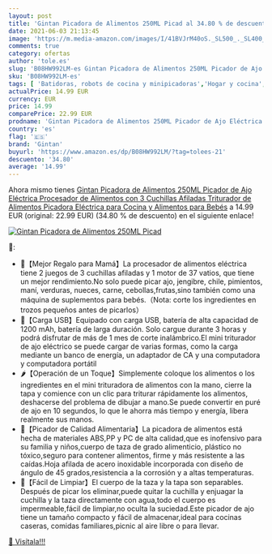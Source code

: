 ```yaml
---
layout: post
title: 'Gintan Picadora de Alimentos 250ML Picad al 34.80 % de descuento'
date: 2021-06-03 21:13:45
image: 'https://m.media-amazon.com/images/I/41BVJrM40oS._SL500_._SL400_.jpg'
comments: true
category: ofertas
author: 'tole.es'
slug: 'B08HW992LM-es Gintan Picadora de Alimentos 250ML Picador de Ajo...'
sku: 'B08HW992LM-es'
tags: [ 'Batidoras, robots de cocina y minipicadoras','Hogar y cocina','Minipicadoras','Pequeño electrodoméstico','Robots de cocina y minipicadoras','bebés','gintan', ]
actualPrice: 14.99 EUR
currency: EUR
price: 14.99
comparePrice: 22.99 EUR
prodname: 'Gintan Picadora de Alimentos 250ML Picador de Ajo Eléctrica Procesador de Alimentos con 3 Cuchillas Afiladas Triturador de Alimentos Picadora Eléctrica para Cocina y Alimentos para Bebés'
country: 'es'
flag: '🇪🇸'
brand: 'Gintan'
buyurl: 'https://www.amazon.es/dp/B08HW992LM/?tag=tolees-21'
descuento: '34.80'
average: '14.99'
---
```


Ahora mismo tienes [Gintan Picadora de Alimentos 250ML Picador de Ajo Eléctrica Procesador de Alimentos con 3 Cuchillas Afiladas Triturador de Alimentos Picadora Eléctrica para Cocina y Alimentos para Bebés](https://www.amazon.es/dp/B08HW992LM/?tag=tolees-21) a 14.99 EUR (original: 22.99 EUR) (34.80 %  de descuento) en el siguiente enlace!

[![Gintan Picadora de Alimentos 250ML Picad](https://m.media-amazon.com/images/I/41BVJrM40oS._SL500_._SL400_.jpg)](https://www.amazon.es/dp/B08HW992LM/?tag=tolees-21)

🔎:

- 🧄【Mejor Regalo para Mamá】La procesador de alimentos eléctrica tiene 2 juegos de 3 cuchillas afiladas y 1 motor de 37 vatios, que tiene un mejor rendimiento.No solo puede picar ajo, jengibre, chile, pimientos, maní, verduras, nueces, carne, cebollas,frutas,sino también como una máquina de suplementos para bebés.（Nota: corte los ingredientes en trozos pequeños antes de picarlos）
- 🥕【Carga USB】Equipado con carga USB, batería de alta capacidad de 1200 mAh, batería de larga duración. Solo cargue durante 3 horas y podrá disfrutar de más de 1 mes de corte inalámbrico.El mini triturador de ajo eléctrico se puede cargar de varias formas, como la carga mediante un banco de energía, un adaptador de CA y una computadora y computadora portátil
- 🌶【Operación de un Toque】Simplemente coloque los alimentos o los ingredientes en el mini trituradora de alimentos con la mano, cierre la tapa y comience con un clic para triturar rápidamente los alimentos, deshacerse del problema de dibujar a mano.Se puede convertir en puré de ajo en 10 segundos, lo que le ahorra más tiempo y energía, libera realmente sus manos.
- 🌽【Picador de Calidad Alimentaria】La picadora de alimentos está hecha de materiales ABS,PP y PC de alta calidad,que es inofensivo para su familia y niños,cuerpo de taza de grado alimenticio, plástico no tóxico,seguro para contener alimentos, firme y más resistente a las caídas.Hoja afilada de acero inoxidable incorporada con diseño de ángulo de 45 grados,resistencia a la corrosión y a altas temperaturas.
- 🥦【Fácil de Limpiar】El cuerpo de la taza y la tapa son separables. Después de picar los eliminar,puede quitar la cuchilla y enjuagar la cuchilla y la taza directamente con agua,todo el cuerpo es impermeable,fácil de limpiar,no oculta la suciedad.Este picador de ajo tiene un tamaño compacto y fácil de almacenar,ideal para cocinas caseras, comidas familiares,picnic al aire libre o para llevar.

[🛒 Visítala!!!](https://www.amazon.es/dp/B08HW992LM/?tag=tolees-21)
